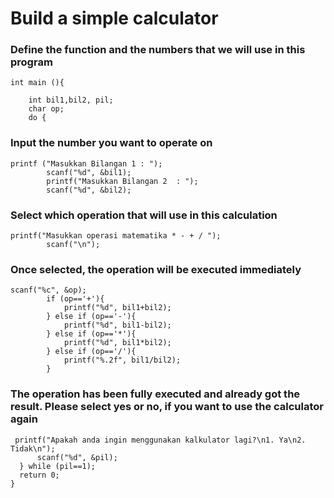 # Build a simple calculator

### Define the function and the numbers that we will use in this program 
```
int main (){
    
    int bil1,bil2, pil;
    char op;
    do { 
```

### Input the number you want to operate on
```
printf ("Masukkan Bilangan 1 : ");
        scanf("%d", &bil1);
        printf("Masukkan Bilangan 2  : ");
        scanf("%d", &bil2);
 ```

### Select which operation that will use in this calculation
```
printf("Masukkan operasi matematika * - + / ");
        scanf("\n");
```

### Once selected, the operation will be executed immediately
```
scanf("%c", &op);
        if (op=='+'){
            printf("%d", bil1+bil2);
        } else if (op=='-'){
            printf("%d", bil1-bil2);
        } else if (op=='*'){
            printf("%d", bil1*bil2);
        } else if (op=='/'){
            printf("%.2f", bil1/bil2);
        }
  ```
  
  ### The operation has been fully executed and already got the result. Please select yes or no, if you want to use the calculator again
  ```
   printf("Apakah anda ingin menggunakan kalkulator lagi?\n1. Ya\n2. Tidak\n");
        scanf("%d", &pil);
    } while (pil==1);
    return 0;
}
```

  
  
        
        
        

